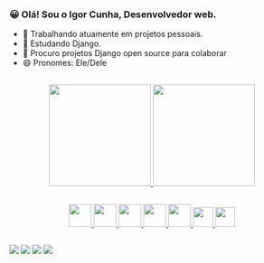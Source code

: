 ### 😀 Olá! Sou o Igor Cunha, Desenvolvedor web.

- 🔭 Trabalhando atuamente em projetos pessoais.
- 🌱 Estudando Django.
- 👯 Procuro projetos Django open source para colaborar
- 😄 Pronomes: Ele/Dele

##

<div align="center">
  <a href="https://github.com/igoraserpac">
  <img height="180em" src="https://github-readme-stats.vercel.app/api?username=igoraserpac&show_icons=true&theme=dracula&include_all_commits=true&count_private=true"/>
  <img height="180em" src="https://github-readme-stats.vercel.app/api/top-langs/?username=igoraserpac&layout=compact&langs_count=7&theme=dracula"/>
</div>

##
  
  <div align="center">
    <img src="https://seeklogo.com/images/P/python-logo-A32636CAA3-seeklogo.com.png" height="40">
    <img src="https://seeklogo.com/images/D/django-logo-F46C1DD95E-seeklogo.com.png" height="40">
    <img src="https://seeklogo.com/images/H/html5-logo-EF92D240D7-seeklogo.com.png" height="40">
    <img src="https://seeklogo.com/images/G/git-logo-CD8D6F1C09-seeklogo.com.png" height="40">
    <img src="https://seeklogo.com/images/P/pycharm-logo-51B1427388-seeklogo.com.png" height="40">
    <img src="https://liquidcloud.africa/wp-content/uploads/sites/3//2021/04/Amazon_Web_Services_Logo_White.svg" height="35">   
    <img src="https://seeklogo.com/images/L/Linux_Tux-logo-9444CC66AC-seeklogo.com.png" height="35">  
  </div>

##
 
  <div>
      <a href="https://t.me/igoraserpac" target="_blank"><img src="https://img.shields.io/badge/Telegram-2CA5E0?style=for-the-badge&logo=telegram&logoColor=white" target="_blank"></a>
      <a href="https://contate.me/igoraserpac" target="_blank"><img src="https://img.shields.io/badge/WhatsApp-25D366?style=for-the-badge&logo=whatsapp&logoColor=white" target="_blank"></a>
      <a href="mailto:igoraserpac@gmail.com" target="_blank"><img src="https://img.shields.io/badge/Gmail-D14836?style=for-the-badge&logo=gmail&logoColor=white" target="_blank"></a>
      <a href="https://www.linkedin.com/in/igor-serpa/" target="_blank"><img src="https://img.shields.io/badge/LinkedIn-0077B5?style=for-the-badge&logo=linkedin&logoColor=white" target="_blank"></a>    
    
  </div>
